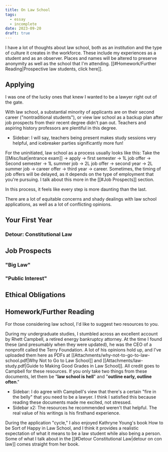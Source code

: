 ```yaml
---
title: On Law School
tags:
  - essay
  - incomplete
date: 2023-09-20
draft: true
---
```

I have a lot of thoughts about law school, both as an institution and the type of culture it creates in the workforce. These include my experiences as a student and as an observer. Places and names will be altered to preserve anonymity as well as the school that I'm attending. [[#Homework/Further Reading|Prospective law students, click here]].
## Applying
I was one of the lucky ones that knew I wanted to be a lawyer right out of the gate. 

With law school, a substantial minority of applicants are on their second career ("nontraditional students"), or view law school as a backup plan after job prospects from their recent degree didn't pan out. Teachers and aspiring history professors are plentiful in this degree.
- Sidebar: I will say, teachers being present makes study sessions very helpful, and icebreaker parties significantly more fun!

For the uninitiated, law school as a process usually looks like this:
Take the [[Misc/lsat|entrance exam]] $\rightarrow$ apply  $\rightarrow$ first semester $\rightarrow$ 1L job offer $\rightarrow$ Second semester $\rightarrow$ 1L summer job $\rightarrow$ 2L job offer $\rightarrow$ second year $\rightarrow$ 2L summer job $\rightarrow$ career offer $\rightarrow$ third year $\rightarrow$ career.
Sometimes, the timing of job offers will be delayed, as it depends on the type of employment that you're pursuing. I talk about this more in the [[#Job Prospects]] section.

In this process, it feels like every step is more daunting than the last. 

There are a lot of equitable concerns and shady dealings with law school applications, as well as a lot of conflicting opinions. 
## Your First Year

### Detour: Constitutional Law

## Job Prospects
### "Big Law"

### "Public Interest"

## Ethical Obligations

## Homework/Further Reading
For those considering law school, I'd like to suggest two resources to you.

During my undergraduate studies, I stumbled across an excellent account by Rhett Campbell, a retired energy bankruptcy attorney. At the time I found these (and presumably when they were updated), he was the CEO of a nonprofit called the Terry Foundation. A lot of his opinions hold up, and I've uploaded them here as PDFs at [[Attachments/why-not-to-go-to-law-school.pdf|Why Not to Go to Law School]] and [[Attachments/law-study.pdf|Guide to Making Good Grades in Law School]]. All credit goes to Campbell for these resources. If you only take two things from these documents, let them be "**law school is hell**" and "**outline early, outline often**."
- Sidebar: I do agree with Campbell's view that there's a certain "fire in the belly" that you need to be a lawyer. I think I satisfied this because reading these documents made me excited, not stressed.
- Sidebar x2: The resources he recommended weren't that helpful. The real value of his writings is his firsthand experience. 

During the application "cycle," I also enjoyed Kathryne Young's book How to be Sort of Happy in Law School, and I think it provides a realistic expectation of what it means to be a law student while also being a person. Some of what I talk about in the [[#Detour Constitutional Law|detour on con law]] comes straight from her book.